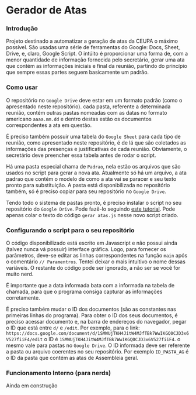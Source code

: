 # Gerador de Atas

### Introdução
Projeto destinado a automatizar a geração de atas da CEUPA o máximo possível.
São usadas uma série de ferramentas do Google: Docs, Sheet, Drive, e, claro, Google Script.
O intúito é proporcionar uma forma de, com a menor quantidade de informação fornecida pelo secretário,
gerar uma ata que contém as informações iniciais e final da reunião, partindo do princípio que sempre
essas partes seguem basicamente um padrão.


### Como usar
O repositório no `Google Drive` deve estar em um formato padrão (como o apresentado neste repositório).
cada pasta, referente a determinada reunião, contém outras pastas nomeadas com as datas no formato
americano `aaaa.mm.dd` e dentro destas estão os documentos correspondentes a ata em questão.

É preciso também possuir uma tabela do `Google Sheet` para cada tipo de reunião, como apresentado neste
repositório, é de lá que são coletados as informações das presenças e justificativas de cada reunião.
Obviamente, o secretário deve preencher essa tabela antes de rodar o script.

Há uma pasta especial chama de `Padrao`, nela estão os arquivos que são usados no script para gerar 
a nova ata. Atualmente só há um arquivo, a ata padrao que contém o modelo de como a ata vai se paracer
e seu texto pronto para substituição. A pasta está disponibilizada no repositório também, só é preciso 
copiar para seu repositório no `Google Drive`.

Tendo todo o sistema de pastas pronto, é preciso instalar o script no seu repositório do `Google Drive`.
Pode fazê-lo seguindo [este tutorial](https://developers.google.com/apps-script/overview). 
Pode apenas colar o texto do código `gerar atas.js` nesse novo script criado.


### Configurando o script para o seu repositório
O código disponibilizado está escrito em Javascript e não possui ainda (talvez nunca vá possuir) 
interface gráfica. Logo, para fornecer os parâmetros, deve-se editar as linhas correspondentes na função
`main` após o comentário `// Paramentros`. Tentei deixar o mais intuitivo o nome dessas variáveis.
O restante do código pode ser ignorado, a não ser se você for muito nerd.

É importante que a data informada bata com a informada na tabela de chamada, para que o programa consiga
capturar as informações corretamente.

É preciso também mudar o ID dos documentos (são as constantes nas primeiras linhas do programa).
Para obter o ID dos seus documentos, é preciso acessar documento e, na barra de endereços do navegador,
pegar o ID que está entre `d/` e `/edit`. Por exemplo, para o link: 
`https://docs.google.com/document/d/1SMWUjTKH4JitW4MJfTBk7WwIKGQ0CJD3x6V527fiiF4/edit` o ID é 
`1SMWUjTKH4JitW4MJfTBk7WwIKGQ0CJD3x6V527fiiF4`. o mesmo vale para pastas no `Google Drive`.
O ID informada deve ser referente a pasta ou arquivo coerentes no seu repositório. Por exemplo 
`ID_PASTA_AG` é o ID da pasta que contém as atas de Assembleia geral.

### Funcionamento Interno (para nerds)
Ainda em construção
